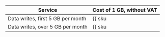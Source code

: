 | Service | Cost of 1 GB, without VAT |
| ---- | ---- |
| Data writes, first 5 GB per month | {{ sku|USD|logging.ingested.traffic|string }}  |
| Data writes, over 5 GB per month | {{ sku|USD|logging.ingested.traffic|pricingRate.5|string }} |